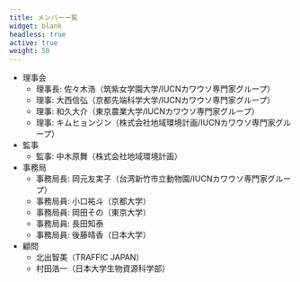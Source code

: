 ```yaml
---
title: メンバー一覧
widget: blank
headless: true
active: true
weight: 50
---
```

* 理事会
  * 理事長: 佐々木浩（筑紫女学園大学/IUCNカワウソ専門家グループ）
  * 理事: 大西信弘（京都先端科学大学/IUCNカワウソ専門家グループ）
  * 理事: 和久大介（東京農業大学/IUCNカワウソ専門家グループ）
  * 理事: キムヒョンジン（株式会社地域環境計画/IUCNカワウソ専門家グループ）
* 監事
  * 監事: 中木原舞（株式会社地域環境計画）
* 事務局
  * 事務局長: 岡元友実子（台湾新竹市立動物園/IUCNカワウソ専門家グループ）
  * 事務局員: 小口祐斗（京都大学）
  * 事務局員: 岡田その（東京大学）
  * 事務局員: 長田知泰
  * 事務局員: 後藤晴香（日本大学）
* 顧問
  * 北出智美（TRAFFIC JAPAN）
  * 村田浩一（日本大学生物資源科学部）
